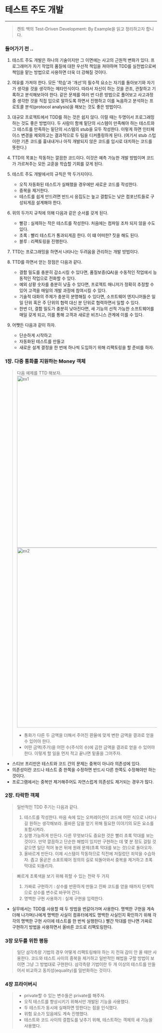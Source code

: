 # 테스트 주도 개발

---

> 켄트 백의 Test-Driven Development: By Example을 읽고 정리하고자 합니다.

### 들어가기 전 ..

1. 테스트 주도 개발은 하나의 기술이지만 그 이면에는 사고의 근원적 변화가 있다.
   프로그래머가 자기 작업의 품질에 대한 우선적 책임을 져야하며 TDD를 실천법으로써 책임을 맡는 방법으로
   사용하면 더욱 더 강해질 것이다.

2. 여유를 가져야 한다. 모든 '학습'과 '개선'의 필수적 요소는 자기를 돌아보기와 자기가 생각을 것을 생각하는 메타인식이다.
   따라서 자신이 하는 것을 관조, 관찰하고 기록하고 분석해보아야 한다.
   같은 문제를 여러 번 다른 방법으로 풀어보고 사고과정 중 생각한 것을 직접 입으로 말하도록 하면서 진행하고
   이를 녹음하고 분석하는 프로토콜 분석(protocol analysis)을 해보는 것도 좋은 방법이다.

3. 대규모 프로젝트에서 TDD를 하는 것은 쉽지 않다.
   이럴 때는 두명이서 프로그래밍하는 것도 좋은 방법이다.
   두 사람이 함께 밑단의 시스템이 만족해야 하는 테스트와 그 테스트를 만족하는 밑단의 시스템의 stub을 모두 작성한다.
   이렇게 하면 인터페이스 변경을 제외하고는 결과적으로 두 팀을 디커플링하게 된다.
   (여기서 stub 스텁이란 기존 코드를 흉내내거나 아직 개발되지 않은 코드를 임시로 대치하는 코드를 뜻한다.)

4. TTD의 목표는 작동하는 깔끔한 코드이다.
   이것은 예측 가능한 개발 방법이며 코드가 가르쳐주는 모든 교훈을 학습할 기회를 갖게 된다.

5. 테스트 주도 개발에서의 규칙은 딱 두가지이다.

   - 오직 자동화된 테스트가 실패했을 경우에만 새로운 코드를 작성한다.
   - 중복을 제거한다.
   - 테스트를 쉽게 만드려면 반드시 응집도는 높고 결합도는 낮은 컴포넌트들로 구성되게끔 설계해야 한다.

6. 위의 두가지 규칙에 의해 다음과 같은 순서를 갖게 된다.

   - 빨강 : 실제하는 작은 테스트를 작성한다. 처음에는 컴파일 조차 되지 않을 수도 있다.
   - 초록 : 빨리 테스트가 통과되게끔 한다. 이 떄 어떠한? 짓을 해도 된다.
   - 블루 : 리펙토링을 진행한다.

7. TTD는 프로그래밍을 하면서 나타나는 두려움을 관리하는 개발 방법이다.

8. TTD를 하면서 얻는 장점은 다음과 같다.

   - 결함 밀도를 충분히 감소시킬 수 있다면, 품질보증(QA)을 수동적인 작업에서 능동적인 작업으로 전화할 수 있다.
   - 예외 상황 숫자를 충분히 낮출 수 있다면, 프로젝트 매니저가 정확히 추정할 수 있어 고객을 매일의 개발 과정에 참여시킬 수 있다.
   - 기술적 대화의 주제가 충분히 분명해질 수 있다면, 소프트웨어 엔지니어들은 일일 단위 혹은 주 단위의 협력 대신 분 단위로 협력하면서 일할 수 있다.
   - 한번 더, 결함 밀도가 충분히 낮아진다면, 새 기능의 선적 가능한 소프트웨어를 매일 갖게 되고, 이를 통해 고객과 새로운 비즈니스 관계에 이를 수 있다.

9. 어쨋든 다음과 같이 하자.
   - 단순하게 시작하고
   - 자동화된 테스트를 만들고
   - 새로운 설계 결정을 한 번에 하나씩 도입하기 위해 리팩토링을 할 준비를 하자.

### 1장. 다중 통화를 지원하는 Money 객체

> 다음 예제를 TTD 해보자.
> <img width="567" alt="ex1" src="https://user-images.githubusercontent.com/49556566/193597195-9af8b5c4-2b5c-48c1-81c2-270b6cd8da5a.png"> <img width="594" alt="ex2" src="https://user-images.githubusercontent.com/49556566/193597221-f2aae76e-36d1-4620-a2e1-3b74f5b7fa00.png">
>
> - 통화가 다른 두 금액을 더해서 주어진 환율에 맞게 변한 금액을 결과로 얻을 수 있어야 한다.
> - 어떤 금액(주가)을 어떤 수(주식의 수)에 곱한 금액을 결과로 얻을 수 있어야 한다.
>   이렇게 할 일을 먼저 적고 끝나면 밑줄을 그어주자.

- 스티브 프리만은 테스트와 코드 간의 문제는 중복이 아니라 의존성에 있다.
- 의존성이란 코드나 테스트 중 한쪽을 수정하면 반드시 다른 한쪽도 수정해야만 하는 것이다.
- 프로그램에서는 중복만 제거해주어도 자연스럽게 의존성도 제거되는 경우가 많다.

### 2장. 타락한 객체

> 일반적인 TDD 주기는 다음과 같다.
>
> 1. 테스트를 작성한다. 마음 속에 있는 오퍼레이션이 코드에 어떤 식으로 나타나길 원하는 생각해보라.
>    올바른 답을 얻기 위해 필요한 이야기의 모든 요소를 포함시켜라.
> 2. 실행 가능하게 만든다. 다른 무엇보다도 중요한 것은 빨리 초록 막대를 보는 것이다.
>    만약 깔끔하고 단순한 해법이 있지만 구현하는 데 몇 분 정도 걸릴 것 같으면 일단 적어 놓은 뒤에 원래 문제(초록 막대를 보는 것)으로 돌아오자.
> 3. 올바르게 만든다. 이제 시스템이 작동하므로 직전에 저질렀던 죄악을 수습하자. 좁고 올곧은 소포트웨어 정의의 길로 되돌아와서 중복을 제거하고 초록 막대로 되돌리자.

> 빠르게 초록색을 보기 위해 취할 수 있는 전략 두 가지
>
> 1. 가짜로 구현하기 : 상수를 반환하게 만들고 진짜 코드를 얻을 때까지 단계적으로 상수를 변수로 바꾸어 간다.
> 2. 명백한 구현 사용하기 : 실제 구현을 입력한다.

- 실무에서는 TDD를 사용할 때 두 방법을 번갈아가며 사용한다.
  명백한 구현을 계속 더해 나가며(나에게 명백한 사실이 컴퓨터에게도 명백한 사실인지 확인하기 위해 각각의 명백한 구현 사이에 테스트를 한 번씩 실행한다.)
  빨간 막대를 만나면 가짜로 구현하기 방법을 사용하면서 올바른 코드로 리팩토링한다.

### 3장 모두를 위한 평등

> 일단 삼각측량 기법의 경우 어떻게 리팩토링해야 하는 지 전혀 감이 안 올 때만 사용한다.
> 코드와 테스트 사이의 중복을 제거하고 일반적인 해법을 구할 방법이 보이면 그냥 그 방법대로 구현한다.
> 삼각측량 기법이란 두 개 이상의 테스트를 만들어서 비교하고 동치성(equality)를 일반화하는 것이다.

### 4장 프라이버시

> - private할 수 있는 변수들은 private를 해주자.
> - 오직 테스트를 향상시키기 위해서만 개발된 기능을 사용했다.
> - 두 테스트가 동시에 실패하면 망한다는 점을 인식했다.
> - 위험 요소가 있음에도 계속 진행했다.
> - 테스트와 코드 사이의 결합도를 낮추기 위해, 테스트하는 객체의 새 기능을 사용했다.
